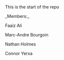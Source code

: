 This is the start of the repo



\_Members:\_

Faaiz Ali

Marc-Andre Bourgoin

Nathan Holmes

Connor Yerxa

